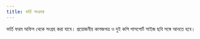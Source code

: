 ```yaml
---
title: ভর্তি সংক্রান্ত
---
```

ভর্তি ফরম অফিস থেকে সংগ্রহ করা যাবে। প্রয়োজনীয় কাগজপত্র ও দুই কপি পাসপোর্ট সাইজ ছবি সঙ্গে আনতে হবে।
